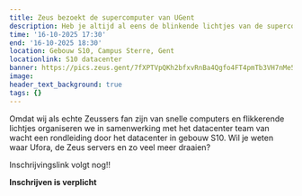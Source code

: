 ```yaml
---
title: Zeus bezoekt de supercomputer van UGent
description: Heb je altijd al eens de blinkende lichtjes van de supercomputer in het datacenter van dichtbij willen zien? Dit is je kans!
time: '16-10-2025 17:30'
end: '16-10-2025 18:30'
location: Gebouw S10, Campus Sterre, Gent
locationlink: S10 datacenter
banner: https://pics.zeus.gent/7fXPTVpQKh2bfxvRnBa4Qgfo4FT4pmTb3VH7nMe5.jpg
image:
header_text_background: true
tags: {}
---
```


Omdat wij als echte Zeussers fan zijn van snelle computers en flikkerende lichtjes organiseren we in samenwerking met het datacenter team van wacht een rondleiding door het datacenter in gebouw S10. Wil je weten waar Ufora, de Zeus servers en zo veel meer draaien?

Inschrijvingslink volgt nog!!

**Inschrijven is verplicht**
